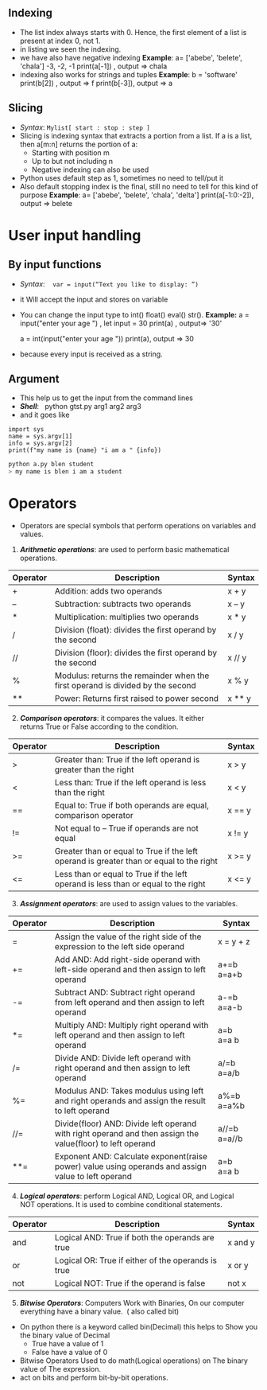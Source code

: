 ## Indexing
- The list index always starts with 0. Hence, the first element of a list is present at index 0, not 1.
- in listing we seen the indexing.
- we have also have negative indexing
    **Example**: a= ['abebe', 'belete', 'chala']
                -3,      -2,          -1
     print(a[-1])  , output => chala
 - indexing also works for strings and tuples
    **Example**:  b = 'software'
     print(b[2])  , output => f
     print(b[-3]), output => a
## Slicing
- *Syntax*:
`Mylist[ start : stop : step ]`
- Slicing is indexing syntax that extracts a portion from a list. If a is a list, then a[m:n] returns the portion of a:
    - Starting with position m
    - Up to but not including n
    - Negative indexing can also be used
- Python uses default step as 1, sometimes no need to tell/put it
- Also default stopping index is the final, still no need to tell for this kind of purpose
     **Example**: a= ['abebe', 'belete', 'chala', 'delta']
         print(a[-1:0:-2]), output => belete

# User input handling
## By input functions
- *Syntax*:    `var = input(“Text you like to display: ”)`
- it Will accept the input and stores on variable
- You can change the input type to int() float() eval() str().
    **Example:** a = input("enter your age ") , let input = 30
        print(a) , output=> '30'

    a = int(input("enter your age "))
        print(a), output => 30
- because every input is received as a string.

## Argument
- This help us to get the input from the command lines
- ***Shell***:   python gtst.py arg1 arg2 arg3
- and it goes like
```
import sys
name = sys.argv[1]
info = sys.argv[2]
print(f"my name is {name} "i am a " {info})
```

```sh
python a.py blen student
> my name is blen i am a student
```

# Operators
- Operators are special symbols that perform operations on variables and values.
1. ***Arithmetic operations***: are used to perform basic mathematical operations.

|Operator|Description|Syntax|
|---|---|---|
|+|Addition: adds two operands|x + y|
|–|Subtraction: subtracts two operands|x – y|
|*|Multiplication: multiplies two operands|x * y|
|/|Division (float): divides the first operand by the second|x / y|
|//|Division (floor): divides the first operand by the second|x // y|
|%|Modulus: returns the remainder when the first operand is divided by the second|x % y|
|**|Power: Returns first raised to power second|x ** y|
2. ***Comparison operators***: it compares the values. It either returns True or False according to the condition.

|Operator|Description|Syntax|
|---|---|---|
|>|Greater than: True if the left operand is greater than the right|x > y|
|<|Less than: True if the left operand is less than the right|x < y|
|==|Equal to: True if both operands are equal, comparison operator |x == y|
|!=|Not equal to – True if operands are not equal|x != y|
|>=|Greater than or equal to True if the left operand is greater than or equal to the right|x >= y|
|<=|Less than or equal to True if the left operand is less than or equal to the right|x <= y|
3. ***Assignment operators***: are used to assign values to the variables.

| Operator | Description | Syntax |
| ---- | ---- | ---- |
| = | Assign the value of the right side of the expression to the left side operand | x = y + z |
| += | Add AND: Add right-side operand with left-side operand and then assign to left operand | a+=b     a=a+b |
| -= | Subtract AND: Subtract right operand from left operand and then assign to left operand | a-=b     a=a-b |
| *= | Multiply AND: Multiply right operand with left operand and then assign to left operand | a=b     a=a b |
| /= | Divide AND: Divide left operand with right operand and then assign to left operand | a/=b     a=a/b |
| %= | Modulus AND: Takes modulus using left and right operands and assign the result to left operand | a%=b     a=a%b |
| //= | Divide(floor) AND: Divide left operand with right operand and then assign the value(floor) to left operand | a//=b     a=a//b |
| **= | Exponent AND: Calculate exponent(raise power) value using operands and assign value to left operand | a=b     a=a b |
4. ***Logical operators***: perform Logical AND, Logical OR, and Logical NOT operations. It is used to combine conditional statements.

|Operator|Description|Syntax|
|---|---|---|
|and|Logical AND: True if both the operands are true|x and y|
|or|Logical OR: True if either of the operands is true|x or y|
|not|Logical NOT: True if the operand is false|not x|
5. ***Bitwise Operators***: Computers Work with Binaries, On our computer everything have a binary value.  ( also called bit)
- On python there is a keyword called bin(Decimal) this helps to Show you the binary value of Decimal
    - True have a value of 1
    - False have a value of 0
- Bitwise Operators Used to do math(Logical operations) on The binary value of The expression.
- act on bits and perform bit-by-bit operations.

